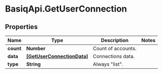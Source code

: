 # BasiqApi.GetUserConnection

## Properties
Name | Type | Description | Notes
------------ | ------------- | ------------- | -------------
**count** | **Number** | Count of accounts. | 
**data** | [**[GetUserConnectionData]**](GetUserConnectionData.md) | Connections data. | 
**type** | **String** | Always \"list\". | 


